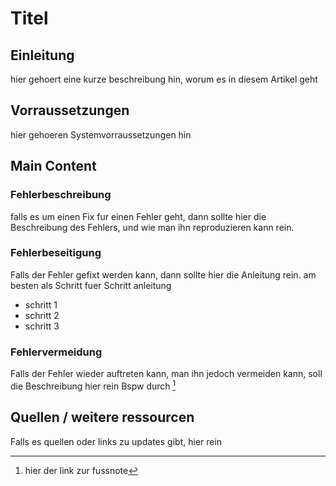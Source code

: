 # Titel

## Einleitung

hier gehoert eine kurze beschreibung hin, worum es in diesem Artikel geht

## Vorraussetzungen

hier gehoeren Systemvorraussetzungen hin

## Main Content

### Fehlerbeschreibung

falls es um einen Fix fur einen Fehler geht, dann sollte hier die Beschreibung des Fehlers, und wie man ihn reproduzieren kann rein.

### Fehlerbeseitigung

Falls der Fehler gefixt werden kann, dann sollte hier die Anleitung rein. am besten als Schritt fuer Schritt anleitung
- schritt 1
- schritt 2
- schritt 3

### Fehlervermeidung

Falls der Fehler wieder auftreten kann, man ihn jedoch vermeiden kann, soll die Beschreibung hier rein
Bspw durch [^1]
## Quellen / weitere ressourcen 

Falls es quellen oder links zu updates gibt, hier rein
[^1]: hier der link zur fussnote
